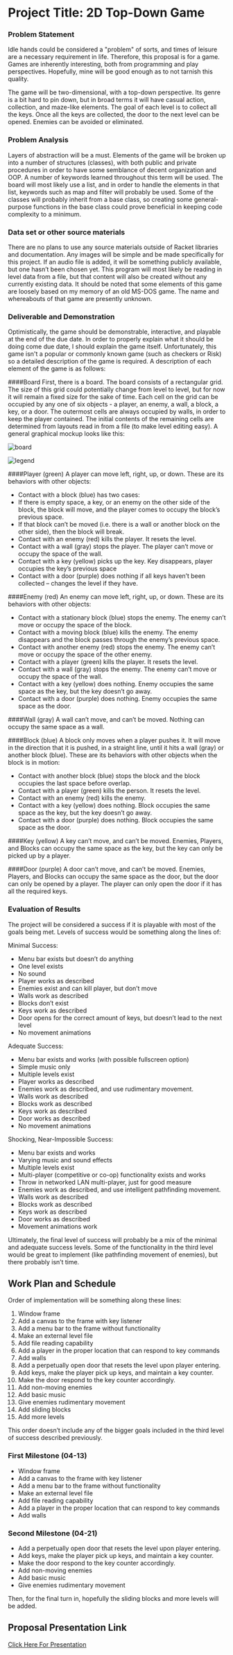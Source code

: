 # Project Title: 2D Top-Down Game


### Problem Statement
Idle hands could be considered a "problem" of sorts, and times of leisure are a necessary requirement in life. Therefore, this proposal is for a game. Games are inherently interesting, both from programming and play perspectives. Hopefully, mine will be good enough as to not tarnish this quality.

The game will be two-dimensional, with a top-down perspective. Its genre is a bit hard to pin down, but in broad terms it will have casual action, collection, and maze-like elements. The goal of each level is to collect all the keys. Once all the keys are collected, the door to the next level can be opened. Enemies can be avoided or eliminated.


### Problem Analysis
Layers of abstraction will be a must. Elements of the game will be broken up into a number of structures (classes), with both public and private procedures in order to have some semblance of decent organization and OOP. A number of keywords learned throughout this term will be used. The board will most likely use a list, and in order to handle the elements in that list, keywords such as map and filter will probably be used. Some of the classes will probably inherit from a base class, so creating some general-purpose functions in the base class could prove beneficial in keeping code complexity to a minimum.


### Data set or other source materials
There are no plans to use any source materials outside of Racket libraries and documentation. Any images will be simple and be made specifically for this project. If an audio file is added, it will be something publicly available, but one hasn’t been chosen yet. This program will most likely be reading in level data from a file, but that content will also be created without any currently existing data. It should be noted that some elements of this game are loosely based on my memory of an old MS-DOS game. The name and whereabouts of that game are presently unknown.


### Deliverable and Demonstration
Optimistically, the game should be demonstrable, interactive, and playable at the end of the due date. In order to properly explain what it should be doing come due date, I should explain the game itself. Unfortunately, this game isn't a popular or commonly known game (such as checkers or Risk) so a detailed description of the game is required. A description of each element of the game is as follows:

####Board
First, there is a board. The board consists of a rectangular grid. The size of this grid could potentially change from level to level, but for now it will remain a fixed size for the sake of time. Each cell on the grid can be occupied by any one of six objects - a player, an enemy, a wall, a block, a key, or a door. The outermost cells are always occupied by walls, in order to keep the player contained. The initial contents of the remaining cells are determined from layouts read in from a file (to make level editing easy). A general graphical mockup looks like this:

![board](https://cloud.githubusercontent.com/assets/11641731/7040362/666b2abc-dd9c-11e4-947c-7d2c28ef6cb9.png)

![legend](https://cloud.githubusercontent.com/assets/11641731/7040369/81dd06ee-dd9c-11e4-8177-8e92c1705377.png)

####Player (green) 
A player can move left, right, up, or down. These are its behaviors with other objects:
- Contact with a block (blue) has two cases: 
- If there is empty space, a key, or an enemy on the other side of the block, the block will move, and the player comes to occupy the block’s previous space.
- If that block can’t be moved (i.e. there is a wall or another block on the other side), then the block will break.
- Contact with an enemy (red) kills the player. It resets the level.
- Contact with a wall (gray) stops the player. The player can’t move or occupy the space of the wall.
- Contact with a key (yellow) picks up the key. Key disappears, player occupies the key’s previous space
- Contact with a door (purple) does nothing if all keys haven’t been collected – changes the level if they have.

####Enemy (red)
An enemy can move left, right, up, or down. These are its behaviors with other objects:
- Contact with a stationary block (blue) stops the enemy. The enemy can’t move or occupy the space of the block.
- Contact with a moving block (blue) kills the enemy. The enemy disappears and the block passes through the enemy’s previous space.
- Contact with another enemy (red) stops the enemy. The enemy can’t move or occupy the space of the other enemy.
- Contact with a player (green) kills the player. It resets the level.
- Contact with a wall (gray) stops the enemy. The enemy can’t move or occupy the space of the wall.
- Contact with a key (yellow) does nothing. Enemy occupies the same space as the key, but the key doesn’t go away. 
- Contact with a door (purple) does nothing. Enemy occupies the same space as the door.

####Wall (gray)
A wall can’t move, and can’t be moved. Nothing can occupy the same space as a wall.

####Block (blue)
A block only moves when a player pushes it. It will move in the direction that it is pushed, in a straight line, until it hits a wall (gray) or another block (blue). These are its behaviors with other objects when the block is in motion:
- Contact with another block (blue) stops the block and the block occupies the last space before overlap.
- Contact with a player (green) kills the person. It resets the level.
- Contact with an enemy (red) kills the enemy.
- Contact with a key (yellow) does nothing. Block occupies the same space as the key, but the key doesn’t go away. 
- Contact with a door (purple) does nothing. Block occupies the same space as the door.

####Key (yellow)
A key can’t move, and can’t be moved. Enemies, Players, and Blocks can occupy the same space as the key, but the key can only be picked up by a player.

####Door (purple)
A door can’t move, and can’t be moved. Enemies, Players, and Blocks can occupy the same space as the door, but the door can only be opened by a player. The player can only open the door if it has all the required keys.


### Evaluation of Results
The project will be considered a success if it is playable with most of the goals being met. Levels of success would be something along the lines of:

Minimal Success:
- Menu bar exists but doesn’t do anything
- One level exists
- No sound
- Player works as described
- Enemies exist and can kill player, but don’t move
- Walls work as described
- Blocks don’t exist
- Keys work as described
- Door opens for the correct amount of keys, but doesn’t lead to the next level
- No movement animations

Adequate Success:
- Menu bar exists and works (with possible fullscreen option)
- Simple music only
- Multiple levels exist
- Player works as described
- Enemies work as described, and use rudimentary movement.
- Walls work as described
- Blocks work as described
- Keys work as described
- Door works as described 
- No movement animations

Shocking, Near-Impossible Success:
- Menu bar exists and works
- Varying music and sound effects
- Multiple levels exist
- Multi-player (competitive or co-op) functionality exists and works
- Throw in networked LAN multi-player, just for good measure
- Enemies work as described, and use intelligent pathfinding movement.
- Walls work as described
- Blocks work as described
- Keys work as described
- Door works as described 
- Movement animations work

Ultimately, the final level of success will probably be a mix of the minimal and adequate success levels. Some of the functionality in the third level would be great to implement (like pathfinding movement of enemies), but there probably isn’t time.


## Work Plan and Schedule
Order of implementation will be something along these lines:

1. Window frame
2. Add a canvas to the frame with key listener
3. Add a menu bar to the frame without functionality
4. Make an external level file
5. Add file reading capability
6. Add a player in the proper location that can respond to key commands
7. Add walls
8. Add a perpetually open door that resets the level upon player entering.
9. Add keys, make the player pick up keys, and maintain a key counter.
10. Make the door respond to the key counter accordingly.
11. Add non-moving enemies
12. Add basic music
13. Give enemies rudimentary movement
14. Add sliding blocks
15. Add more levels

This order doesn’t include any of the bigger goals included in the third level of success described previously.


### First Milestone (04-13)
- Window frame
- Add a canvas to the frame with key listener
- Add a menu bar to the frame without functionality
- Make an external level file
- Add file reading capability
- Add a player in the proper location that can respond to key commands
- Add walls


### Second Milestone (04-21)
- Add a perpetually open door that resets the level upon player entering.
- Add keys, make the player pick up keys, and maintain a key counter.
- Make the door respond to the key counter accordingly.
- Add non-moving enemies
- Add basic music
- Give enemies rudimentary movement

Then, for the final turn in, hopefully the sliding blocks and more levels will be added. 


## Proposal Presentation Link
[Click Here For Presentation](https://docs.google.com/presentation/d/1d_P1R_vQh7qjO16h9aUuUlwRHRxbdTPqipOFfdZUeWE/edit?usp=sharing)

